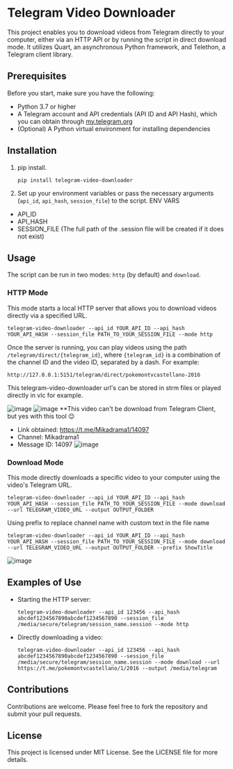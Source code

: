 # Telegram Video Downloader

This project enables you to download videos from Telegram directly to your computer, either via an HTTP API or by running the script in direct download mode. It utilizes Quart, an asynchronous Python framework, and Telethon, a Telegram client library.

## Prerequisites

Before you start, make sure you have the following:

- Python 3.7 or higher
- A Telegram account and API credentials (API ID and API Hash), which you can obtain through [my.telegram.org](https://my.telegram.org/)
- (Optional) A Python virtual environment for installing dependencies

## Installation

1. pip install.
   ```
   pip install telegram-video-downloader
   ```

2. Set up your environment variables or pass the necessary arguments (`api_id`, `api_hash`, `session_file`) to the script.
ENV VARS
- API_ID
- API_HASH
- SESSION_FILE (The full path of the .session file will be created if it does not exist)

## Usage

The script can be run in two modes: `http` (by default) and `download`.

### HTTP Mode

This mode starts a local HTTP server that allows you to download videos directly via a specified URL.

```
telegram-video-downloader --api_id YOUR_API_ID --api_hash YOUR_API_HASH --session_file PATH_TO_YOUR_SESSION_FILE --mode http
```

Once the server is running, you can play videos using the path `/telegram/direct/{telegram_id}`, where `{telegram_id}` is a combination of the channel ID and the video ID, separated by a dash. For example:
```
http://127.0.0.1:5151/telegram/direct/pokemontvcastellano-2016
```
This telegram-video-downloader url's can be stored in strm files or played directly in vlc for example.

![image](https://github.com/user-attachments/assets/c1baa89b-9adf-4fd0-a083-a158987d8853)
![image](https://github.com/user-attachments/assets/29a647ad-79d7-43af-b468-c1101ad733e5)
**This video can't be download from Telegram Client, but yes with this tool 😉

* Link obtained: https://t.me/Mikadrama1/14097
* Channel: Mikadrama1
* Message ID: 14097
![image](https://github.com/user-attachments/assets/eb52e432-91c1-4a04-b1d9-937ebd0193bf)

### Download Mode

This mode directly downloads a specific video to your computer using the video's Telegram URL.

```
telegram-video-downloader --api_id YOUR_API_ID --api_hash YOUR_API_HASH --session_file PATH_TO_YOUR_SESSION_FILE --mode download --url TELEGRAM_VIDEO_URL --output OUTPUT_FOLDER
```

Using prefix to replace channel name with custom text in the file name
```
telegram-video-downloader --api_id YOUR_API_ID --api_hash YOUR_API_HASH --session_file PATH_TO_YOUR_SESSION_FILE --mode download --url TELEGRAM_VIDEO_URL --output OUTPUT_FOLDER --prefix ShowTitle
```
![image](https://github.com/user-attachments/assets/27ab3a69-da47-47cd-8e48-359b1e92630d)


## Examples of Use

- Starting the HTTP server:
  ```
  telegram-video-downloader --api_id 123456 --api_hash abcdef1234567890abcdef1234567890 --session_file /media/secure/telegram/session_name.session --mode http
  ```

- Directly downloading a video:
  ```
  telegram-video-downloader --api_id 123456 --api_hash abcdef1234567890abcdef1234567890 --session_file /media/secure/telegram/session_name.session --mode download --url https://t.me/pokemontvcastellano/1/2016 --output /media/telegram
  ```

## Contributions

Contributions are welcome. Please feel free to fork the repository and submit your pull requests.

## License

This project is licensed under MIT License. See the LICENSE file for more details.
